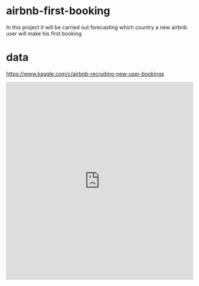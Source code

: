 # airbnb-first-booking
In this project it will be carried out forecasting which country a new airbnb user will make his first booking

# data

https://www.kaggle.com/c/airbnb-recruiting-new-user-bookings


<iframe class="airtable-embed" src="https://airtable.com/embed/shrY6q2rIuUowLpyn?backgroundColor=gray&viewControls=on" frameborder="0" onmousewheel="" width="100%" height="533" style="background: transparent; border: 1px solid #ccc;"></iframe>
